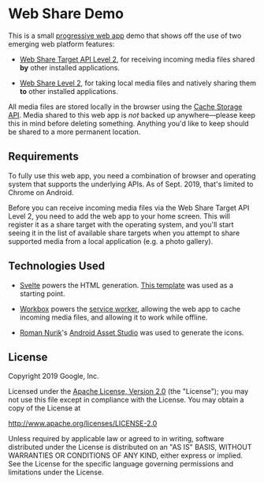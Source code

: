 # Web Share Demo

This is a small [progressive web app](https://developers.google.com/web/progressive-web-apps/)
demo that shows off the use of two emerging web platform features:

- [Web Share Target API Level 2](https://developers.google.com/web/updates/2018/12/web-share-target),
for receiving incoming media files shared **by** other installed applications.

- [Web Share Level 2](https://developers.google.com/web/updates/2019/05/web-share-files),
for taking local media files and natively sharing them **to** other installed applications.

All media files are stored locally in the browser using the
[Cache Storage API](https://developers.google.com/web/fundamentals/instant-and-offline/web-storage/cache-api).
Media shared to this web app is _not_ backed up anywhere—please keep this in
mind before deleting something. Anything you'd like to keep should be shared to
a more permanent location.

## Requirements

To fully use this web app, you need a combination of browser and operating
system that supports the underlying APIs. As of Sept. 2019, that's limited to
Chrome on Android.

Before you can receive incoming media files via the Web Share Target API Level
2, you need to add the web app to your home screen. This will register it as a
share target with the operating system, and you'll start seeing it in the list
of available share targets when you attempt to share supported media from a
local application (e.g. a photo gallery).

## Technologies Used

- [Svelte](https://svelte.dev) powers the HTML generation.
[This template](https://github.com/sveltejs/template) was used as a starting point.

- [Workbox](https://developers.google.com/web/tools/workbox/) powers the
[service worker](workbox-config.js), allowing the web app to cache incoming
media files, and allowing it to work while offline.

- [Roman Nurik](https://twitter.com/romannurik)'s
[Android Asset Studio](https://romannurik.github.io/AndroidAssetStudio/)
was used to generate the icons.

## License

Copyright 2019 Google, Inc.

Licensed under the [Apache License, Version 2.0](LICENSE) (the "License");
you may not use this file except in compliance with the License. You may
obtain a copy of the License at

  http://www.apache.org/licenses/LICENSE-2.0

Unless required by applicable law or agreed to in writing, software
distributed under the License is distributed on an "AS IS" BASIS,
WITHOUT WARRANTIES OR CONDITIONS OF ANY KIND, either express or implied.
See the License for the specific language governing permissions and
limitations under the License.
